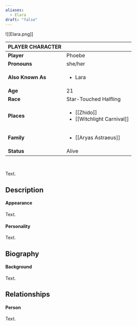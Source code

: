 ```yaml
---
aliases:
  - Elara
draft: "false"
---
```

![[Elara.png]]

| PLAYER CHARACTER  |                                                   |
| ----------------- | ------------------------------------------------- |
| **Player**        | Phoebe                                            |
| **Pronouns**      | she/her                                           |
| **Also Known As** | <ul><li>Lara</ul>                                 |
| **Age**           | 21                                                |
| **Race**          | Star-Touched Halfling                             |
| **Places**        | <ul><li>[[Zhido]]<li>[[Witchlight Carnival]]</ul> |
| **Family**        | <ul><li>[[Aryas Astraeus]]</ul>                   |
| **Status**        | Alive                                             |

<br>

Text.

## Description


#### Appearance
Text.


#### Personality

Text.

## Biography


#### Background
Text.

## Relationships
#### Person
Text.